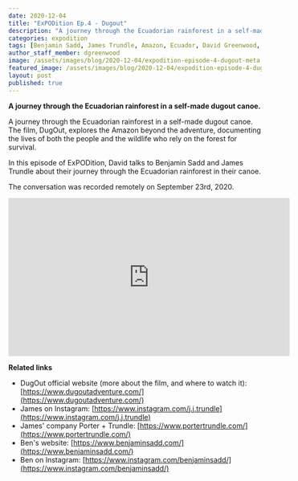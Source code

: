 ```yaml
---
date: 2020-12-04
title: "ExPODition Ep.4 - Dugout"
description: "A journey through the Ecuadorian rainforest in a self-made dugout canoe."
categories: expodition
tags: [Benjamin Sadd, James Trundle, Amazon, Ecuador, David Greenwood, Trek View, rainforest]
author_staff_member: dgreenwood
image: /assets/images/blog/2020-12-04/expodition-episode-4-dugout-meta.jpg
featured_image: /assets/images/blog/2020-12-04/expodition-episode-4-dugout-meta.jpg
layout: post
published: true
---
```


**A journey through the Ecuadorian rainforest in a self-made dugout canoe.**

A journey through the Ecuadorian rainforest in a self-made dugout canoe. The film, DugOut, explores the Amazon beyond the adventure, documenting the lives of both the people and the wildlife who rely on the forest for survival.

In this episode of ExPODition, David talks to Benjamin Sadd and James Trundle about their journey through the Ecuadorian rainforest in their canoe.

The conversation was recorded remotely on September 23rd, 2020.

<iframe width="560" height="315" src="https://www.youtube-nocookie.com/embed/SIAqzM6qF4s" title="YouTube video player" frameborder="0" allow="accelerometer; autoplay; clipboard-write; encrypted-media; gyroscope; picture-in-picture" allowfullscreen></iframe>

**Related links**

* DugOut official website (more about the film, and where to watch it): [https://www.dugoutadventure.com/](https://www.dugoutadventure.com/)
* James on Instagram: [https://www.instagram.com/j.j.trundle](https://www.instagram.com/j.j.trundle)
* James' company Porter + Trundle: [https://www.portertrundle.com/](https://www.portertrundle.com/)
* Ben's website: [https://www.benjaminsadd.com/](https://www.benjaminsadd.com/)
* Ben on Instagram: [https://www.instagram.com/benjaminsadd/](https://www.instagram.com/benjaminsadd/)